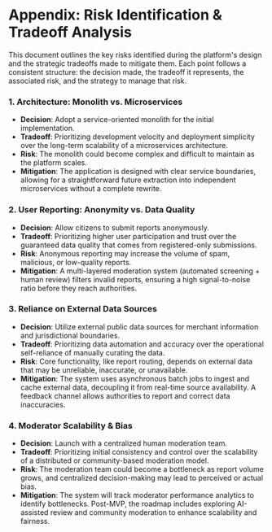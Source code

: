 # Appendix: Risk Identification & Tradeoff Analysis

This document outlines the key risks identified during the platform's design and the strategic tradeoffs made to mitigate them. Each point follows a consistent structure: the decision made, the tradeoff it represents, the associated risk, and the strategy to manage that risk.

### 1. Architecture: Monolith vs. Microservices

- **Decision**: Adopt a service-oriented monolith for the initial implementation.
- **Tradeoff**: Prioritizing development velocity and deployment simplicity over the long-term scalability of a microservices architecture.
- **Risk**: The monolith could become complex and difficult to maintain as the platform scales.
- **Mitigation**: The application is designed with clear service boundaries, allowing for a straightforward future extraction into independent microservices without a complete rewrite.

### 2. User Reporting: Anonymity vs. Data Quality

- **Decision**: Allow citizens to submit reports anonymously.
- **Tradeoff**: Prioritizing higher user participation and trust over the guaranteed data quality that comes from registered-only submissions.
- **Risk**: Anonymous reporting may increase the volume of spam, malicious, or low-quality reports.
- **Mitigation**: A multi-layered moderation system (automated screening + human review) filters invalid reports, ensuring a high signal-to-noise ratio before they reach authorities.

### 3. Reliance on External Data Sources

- **Decision**: Utilize external public data sources for merchant information and jurisdictional boundaries.
- **Tradeoff**: Prioritizing data automation and accuracy over the operational self-reliance of manually curating the data.
- **Risk**: Core functionality, like report routing, depends on external data that may be unreliable, inaccurate, or unavailable.
- **Mitigation**: The system uses asynchronous batch jobs to ingest and cache external data, decoupling it from real-time source availability. A feedback channel allows authorities to report and correct data inaccuracies.

### 4. Moderator Scalability & Bias

- **Decision**: Launch with a centralized human moderation team.
- **Tradeoff**: Prioritizing initial consistency and control over the scalability of a distributed or community-based moderation model.
- **Risk**: The moderation team could become a bottleneck as report volume grows, and centralized decision-making may lead to perceived or actual bias.
- **Mitigation**: The system will track moderator performance analytics to identify bottlenecks. Post-MVP, the roadmap includes exploring AI-assisted review and community moderation to enhance scalability and fairness.
